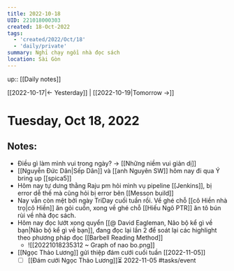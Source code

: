 ```yaml
---
title: 2022-10-18
UID: 221018000303
created: 18-Oct-2022
tags:
  - 'created/2022/Oct/18'
  - 'daily/private'
summary: Nghỉ chạy ngồi nhà đọc sách
location: Sài Gòn
---
```

up:: [[Daily notes]]

[[2022-10-17|<- Yesterday]] | [[2022-10-19|Tomorrow ->]]
# Tuesday, Oct 18, 2022

## Notes:

- Điều gì làm mình vui trong ngày? -> [[Những niềm vui giản dị]]
- [[Nguyễn Đức Dân|Sếp Dân]] và [[anh Nguyên SW]] hôm nay đi qua Ý bring up [[spica5]]
- Hôm nay tự dưng thằng Raju pm hỏi mình vụ pipeline [[Jenkins]], bị error dễ thế mà cũng hỏi bị error bên [[Messon build]]
- Nay vẫn còn mệt bởi ngày TriDay cuối tuần rồi. Về ghé chỗ [[cô Hiền nhà trọ|cô Hiền]] ăn gỏi cuốn, xong về ghé chỗ [[Hiếu Ngô PTR]] ăn tô bún rùi về nhà đọc sách.
- Hôm nay đọc lướt xong quyển [[@ David Eagleman, Não bộ kể gì về bạn|Não bộ kể gì về bạn]], đang đọc lại lần 2 để soát lại các highlight theo phương pháp đọc [[Barbell Reading Method]]
	- ![[20221018235312 ~ Graph of nao bo.png]]
- [[Ngọc Thảo Lương]] gửi thiệp đám cưới cuối tuần [[2022-11-05]]
	- [ ] [[Đám cưới Ngọc Thảo Lương]]⏳ 2022-11-05 #tasks/event 
